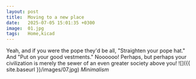 ```yaml
---
layout: post
title:  Moving to a new place
date:   2025-07-05 15:01:35 +0300
image:  01.jpg
tags:   Home,kicad
---
```

Yeah, and if you were the pope they'd be all, "Straighten your pope hat." And "Put on your good vestments." Noooooo! Perhaps, but perhaps your civilization is merely the sewer of an even greater society above you!
![]({{ site.baseurl }}/images/07.jpg)
*Minimalism*

